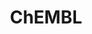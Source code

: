 ---
bigquery: https://console.cloud.google.com/bigquery?p=patents-public-data&d=ebi_chembl&page=dataset
citation: '"The ChEMBL database in 2017." Anna Gaulton, Anne Hersey, Michał Nowotka,
  A Patrícia Bento, Jon Chambers, David Mendez, Prudence Mutowo, Francis Atkinson,
  Louisa J Bellis, Elena Cibrián-Uhalte, Mark Davies, Nathan Dedman, Anneli Karlsson,
  María Paula Magariños, John P Overington, George Papadatos, Ines Smit, Andrew R
  Leach Nucleic acids Research (2017) 45 (Database Issue), D945-D954'
contributors: European Bioinformatics Institute
cost: None
description: ChEMBL Data is a manually curated database of small molecules used in
  drug discovery, including information about existing patented drugs.
documentation: 'schema: https://www.ebi.ac.uk/chembl/db_schema


  '
last_edit: 04/07/2022, 22:59:58
location: https://console.cloud.google.com/marketplace/product/google_patents_public_datasets/chembl
maintained_by: EMBL-EBI, an outstation of European Molecular Biology Laboratory
related_publications: '

  ChEMBL: towards direct deposition of bioassay data.


  Mendez D, Gaulton A, Bento AP, Chambers J, De Veij M, Félix E, Magariños MP, Mosquera
  JF, Mutowo P, Nowotka M, Gordillo-Marañón M, Hunter F, Junco L, Mugumbate G, Rodriguez-Lopez
  M, Atkinson F, Bosc N, Radoux CJ, Segura-Cabrera A, Hersey A, Leach AR.


  — Nucleic Acids Res. 2019; 47(D1):D930-D940. doi: 10.1093/nar/gky1075

  '
schema_fields:
- target_desc
- curated_by
- topical
- class_type
- target_type
- variant_id
- syn_type
- res_stem_id
- pathway_id
- trade_name
- who_extra
- alogp
- upper_value
- l5
- heavy_atoms
- site_id
- molregno
- num_alerts
- cx_most_apka
- l3
- cell_description
- published_units
- doi
- journal
- binding_site_comment
- smarts
- usan_substem
- mesh_id
- aspect
- bao_endpoint
- molsyn_id
- last_page
- l7
- l8
- targrel_id
- mw_monoisotopic
- organism
- mol_irac_id
- drug_product_flag
- hrac_class_id
- protclasssyn_id
- standard_inchi
- usan_stem
- prodrug
- ddd_id
- max_phase
- frac_code
- pathway_key
- tax_id
- withdrawn_country
- warning_id
- usan_stem_definition
- full_molformula
- assay_id
- full_mwt
- sequence
- cx_most_bpka
- inorganic_flag
- ref_type
- mc_tax_id
- src_id
- orig_description
- site_residues
- mesh_heading
- warning_type
- l4
- helm_notation
- mutation
- class_level
- num_lipinski_ro5_violations
- curation_comment
- research_stem
- level2
- ddd_value
- level3
- indication_class
- normal_range_max
- level3_description
- first_in_class
- parameter_value
- comp_go_id
- related_tid
- warning_country
- rtb
- value
- mol_atc_id
- canonical_smiles
- data_validity_comment
- protein_class_desc
- assay_tissue
- frac_class_id
- relationship
- title
- log_id
- bao_id
- compd_id
- standard_relation
- level4_description
- active_ingredient
- level5
- availability_type
- mol_hrac_id
- co_stem_id
- country
- comments
- domain_id
- acd_logp
- job_id
- cx_logp
- bao_format
- mw_freebase
- cell_name
- action_type
- authors
- hba
- qudt_units
- activity_id
- hrac_code
- max_phase_for_ind
- molecular_species
- withdrawn_reason
- cell_source_tax_id
- therapeutic_flag
- issue
- cell_id
- tid
- level1
- cellosaurus_id
- mol_frac_id
- name
- ridx
- ref_url
- assay_source
- withdrawn_flag
- le
- psa
- ap_id
- annotation
- units
- company
- targcomp_id
- published_value
- ad_type
- standard_units
- protein_class_id
- acd_logd
- short_name
- domain_description
- set_name
- tid_fixed
- component_synonym
- aidx
- assay_cell_type
- parameter_type
- standard_value
- ingredient
- src_description
- db_version
- parent_go_id
- assay_tax_id
- activity_count
- standard_inchi_key
- parent_molregno
- qed_weighted
- prediction_method
- assay_desc
- met_conversion
- last_active
- potential_duplicate
- substrate_record_id
- rgid
- l6
- text_value
- updated_on
- entity_id
- sei
- irac_code
- abstract
- standard_text_value
- product_id
- met_id
- relationship_type
- std_act_id
- normal_range_min
- actsm_id
- doc_id
- record_id
- oc_id
- molecule_type
- approval_date
- alert_name
- ass_cls_map_id
- cidx
- polymer_flag
- warning_description
- published_type
- mc_target_type
- l2
- who_name
- creation_date
- oral
- tbl
- alert_set_id
- acd_most_apka
- metabolite_record_id
- caloha_id
- submission_date
- assay_subcellular_fraction
- doc_type
- subgroup
- site_name
- patent_id
- source_domain_id
- standard_type
- first_approval
- parent_type
- cell_source_tissue
- cx_logd
- assay_organism
- src_short_name
- volume
- source
- route
- drug_substance_flag
- comp_class_id
- compound_key
- withdrawn_year
- cell_ontology_id
- warning_class
- ddd_units
- tissue_id
- met_comment
- uberon_id
- db_source
- withdrawn_class
- mechanism_of_action
- mc_target_name
- downgraded
- indref_id
- metref_id
- synonyms
- accession
- definition
- publication_number
- uo_units
- enzyme_tid
- assay_class_id
- standard_upper_value
- ref_id
- published_relation
- dosage_form
- smid
- activity_comment
- acd_most_bpka
- target_mapping
- chebi_par_id
- ro3_pass
- strength
- component_id
- src_assay_id
- num_ro5_violations
- domain_name
- alert_id
- disease_efficacy
- ddd_comment
- domain_type
- assay_test_type
- compsyn_id
- patent_expire_date
- bei
- warning_year
- chirality
- species_group_flag
- idx
- bto_id
- chembl_id
- biocomp_id
- pubmed_id
- atc_code
- irac_class_id
- major_class
- confidence
- sitecomp_id
- innovator_company
- active_molregno
- stat
- parent_id
- result_flag
- structure_type
- end_position
- level1_description
- hbd_lipinski
- usan_stem_id
- mecref_id
- version
- standard_flag
- level2_description
- drug_record_id
- stem_class
- label
- sequence_md5sum
- mechanism_comment
- direct_interaction
- start_position
- warnref_id
- pref_name
- formulation_id
- stem
- cpd_str_alert_id
- cell_source_organism
- isoform
- natural_product
- mec_id
- molecular_mechanism
- year
- cl_lincs_id
- nda_type
- protein_class_synonym
- priority
- usan_year
- mc_target_accession
- efo_term
- patent_no
- confidence_score
- assay_type
- delist_flag
- level4
- mc_organism
- selectivity_comment
- description
- black_box_warning
- pchembl_value
- lle
- path
- assay_strain
- updated_by
- prod_pat_id
- previous_company
- src_compound_id
- relation
- hba_lipinski
- clo_id
- assay_param_id
- enzyme_name
- applicant_full_name
- molfile
- assay_category
- relationship_desc
- type
- go_id
- toid
- patent_use_code
- compound_name
- drugind_id
- as_id
- entity_type
- predbind_id
- aromatic_rings
- first_page
- dosed_ingredient
- parenteral
- ddd_admr
- status
- component_type
- homologue
- hbd
- l1
- efo_id
shortname: chembl
tags:
- biotechnology
- health
- chemical
- bioinformatics
- medical
terms_of_use: CC BY-SA 3.0
title: ChEMBL
uuid: e232a192-965c-4ec9-904c-155b6dfe56c5
---